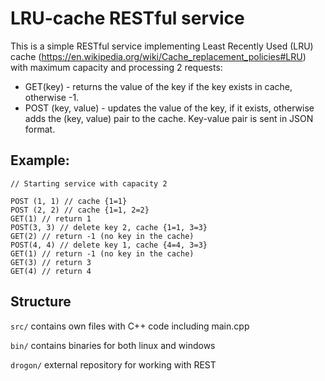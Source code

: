 # LRU-cache RESTful service

This is a simple RESTful service implementing Least Recently Used (LRU) cache (https://en.wikipedia.org/wiki/Cache_replacement_policies#LRU) with maximum capacity and processing 2 requests:
- GET(key) - returns the value of the key if the key exists in cache, otherwise -1.
- POST (key, value) - updates the value of the key, if it exists, otherwise adds the (key, value) pair to the cache. Key-value pair is sent in JSON format.

## Example:
```
// Starting service with capacity 2

POST (1, 1) // cache {1=1}
POST (2, 2) // cache {1=1, 2=2}
GET(1) // return 1
POST(3, 3) // delete key 2, cache {1=1, 3=3}
GET(2) // return -1 (no key in the cache)
POST(4, 4) // delete key 1, cache {4=4, 3=3}
GET(1) // return -1 (no key in the cache)
GET(3) // return 3
GET(4) // return 4
```

## Structure
`src/` contains own files with C++ code including main.cpp

`bin/` contains binaries for both linux and windows

`drogon/` external repository for working with REST